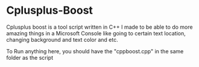 # Cplusplus-Boost

Cplusplus boost is a tool script written in C++ I made to be able to do more amazing things in a Microsoft Console like going to certain text location, changing background and text color and etc.

To Run anything here, you should have the "cppboost.cpp" in the same folder as the script
